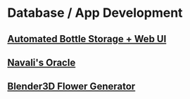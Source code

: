 # Database / App Development

## [Automated Bottle Storage + Web UI](./automated-bottle-storage/)

## [Navali's Oracle](./navalis-oracle/)

## [Blender3D Flower Generator](./flower-generator/)